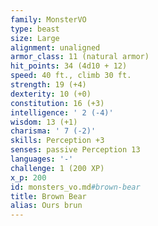 ```yaml
---
family: MonsterVO
type: beast
size: Large
alignment: unaligned
armor_class: 11 (natural armor)
hit_points: 34 (4d10 + 12)
speed: 40 ft., climb 30 ft.
strength: 19 (+4)
dexterity: 10 (+0)
constitution: 16 (+3)
intelligence: ' 2 (-4)'
wisdom: 13 (+1)
charisma: ' 7 (-2)'
skills: Perception +3
senses: passive Perception 13
languages: '-'
challenge: 1 (200 XP)
x_p: 200
id: monsters_vo.md#brown-bear
title: Brown Bear
alias: Ours brun
---
```


